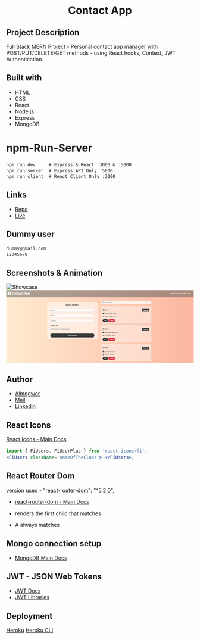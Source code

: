 <h1 align="center">Contact App</h1>

## Project Description

Full Stack MERN Project - Personal contact app manager with POST/PUT/DELETE/GET methods - using React hooks, Context, JWT Authentication.

## Built with

- HTML
- CSS
- React
- Node.js
- Express
- MongoDB

# npm-Run-Server

```
npm run dev     # Express & React :3000 & :5000
npm run server  # Express API Only :5000
npm run client  # React Client Only :3000
```

## Links

- [Repo](https://github.com/AlmogWer/contacts-app 'Contact App Repo')
- [Live](https://almogwer-contact-app.herokuapp.com/ 'Live View')

## Dummy user

```
dummy@gmail.com
12345678
```

## Screenshots & Animation

![](img/Animation.gif 'Showcase')
![](img/Capture.PNG 'Home Page')

## Author

- [Almogwer](https://github.com/almogwer)
- [Mail](mailto:Almogish@gmail.com?Subject=Hi% 'Hi!')
- [Linkedin](https://www.linkedin.com/in/almogwertzberger/)

## React Icons

[React Icons - Main Docs](https://react-icons.github.io/react-icons/)

```jsx
import { FiUsers, FiUserPlus } from 'react-icons/fi';
<FiUsers className='nameOfTheClass'> </FiUsers>;
```

## React Router Dom

version used - "react-router-dom": "^5.2.0",

- [react-router-dom - Main Docs](https://reactrouter.com/web/guides/quick-start)

- <Switch> renders the first child <Route> that matches
- A <Route path="*"> always matches

## Mongo connection setup

- [MongoDB Main Docs](https://docs.mongodb.com/)

## JWT - JSON Web Tokens

- [JWT Docs](https://jwt.io/)
- [JWT Libraries](https://jwt.io/libraries)

## Deployment

[Heroku](https://dashboard.heroku.com/)
[Heroku CLI](https://devcenter.heroku.com/articles/heroku-cli)
